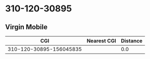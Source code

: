 # 310-120-30895
## Virgin Mobile


| CGI | Nearest CGI | Distance |
|-----|-------------|----------|
| 310-120-30895-156045835 |  | 0.0 |
